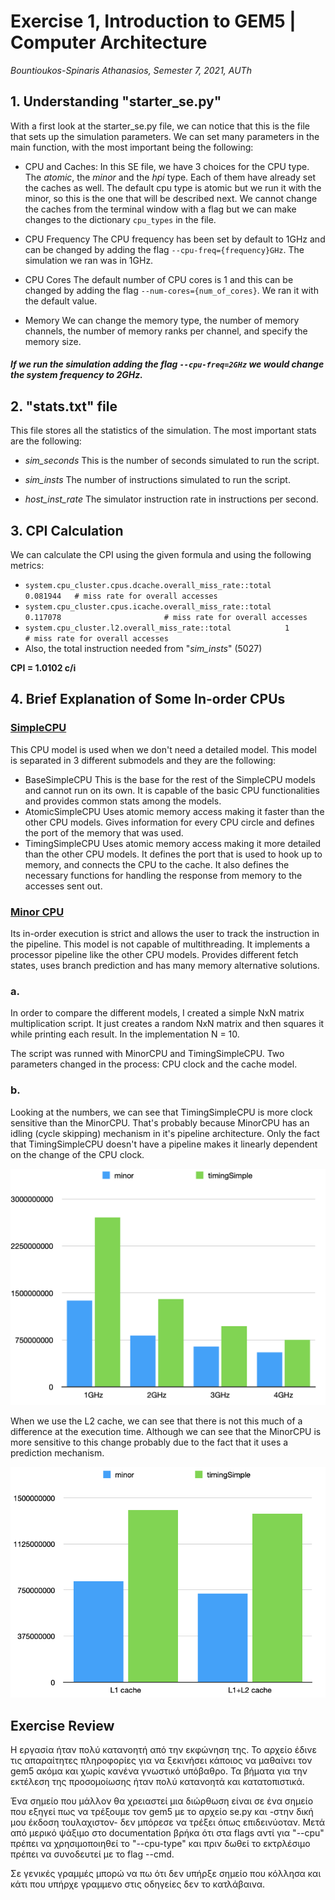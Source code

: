 # Exercise 1, Introduction to GEM5 | Computer Architecture
_Bountioukos-Spinaris Athanasios, Semester 7, 2021, AUTh_

## 1. Understanding "starter_se.py"
With a first look at the starter_se.py file, we can notice that this is the file that sets up the simulation parameters. We can set many parameters in the main function, with the most important being the following:

* CPU and Caches:
In this SE file, we have 3 choices for the CPU type. The _atomic_, the _minor_ and the _hpi_ type. Each of them have already set the caches as well. The default cpu type is atomic but we run it with the minor, so this is the one that will be described next. We cannot change the caches from the terminal window with a flag but we can make changes to the dictionary `cpu_types` in the file.

* CPU Frequency
The CPU frequency has been set by default to 1GHz and can be changed by adding the flag `--cpu-freq={frequency}GHz`. The simulation we ran was in 1GHz.

* CPU Cores
The default number of CPU cores is 1 and this can be changed by adding the flag `--num-cores={num_of_cores}`. We ran it with the default value.

* Memory
We can change the memory type, the number of memory channels, the number of memory ranks per channel, and specify the memory size.

##### If we run the simulation adding the flag `--cpu-freq=2GHz` we would change the system frequency to 2GHz.

## 2. "stats.txt" file
This file stores all the statistics of the simulation. The most important stats are the following:

* _sim_seconds_
This is the number of seconds simulated to run the script.

* _sim_insts_
The number of instructions simulated to run the script.

* _host_inst_rate_
The simulator instruction rate in instructions per second.

## 3. CPI Calculation
We can calculate the CPI using the given formula and using the following metrics:
- `system.cpu_cluster.cpus.dcache.overall_miss_rate::total     0.081944   # miss rate for overall accesses`
- `system.cpu_cluster.cpus.icache.overall_miss_rate::total     0.117078                       # miss rate for overall accesses`
- `system.cpu_cluster.l2.overall_miss_rate::total            1                       # miss rate for overall accesses`
- Also, the total instruction needed from "_sim_insts_" (5027)

**CPI = 1.0102 c/i**

## 4. Brief Explanation of Some In-order CPUs
### [SimpleCPU](https://www.gem5.org/documentation/general_docs/cpu_models/SimpleCPU)
This CPU model is used when we don't need a detailed model. This model is separated in 3 different submodels and they are the following:
- BaseSimpleCPU
This is the base for the rest of the SimpleCPU models and cannot run on its own. It is capable of the basic CPU functionalities and provides common stats among the models.
- AtomicSimpleCPU
Uses atomic memory access making it faster than the other CPU models. Gives information for every CPU circle and defines the port of the memory that was used.
- TimingSimpleCPU
Uses atomic memory access making it more detailed than the other CPU models. It defines the port that is used to hook up to memory, and connects the CPU to the cache. It also defines the necessary functions for handling the response from memory to the accesses sent out.

### [Minor CPU](https://www.gem5.org/documentation/general_docs/cpu_models/minor_cpu)
Its in-order execution is strict and allows the user to track the instruction in the pipeline. This model is not capable of multithreading. It implements a processor pipeline like the other CPU models. Provides different fetch states, uses branch prediction and has many memory alternative solutions.

### a.
In order to compare the different models, I created a simple NxN matrix multiplication script. It just creates a random NxN matrix and then squares it while printing each result. In the implementation N = 10.

The script was runned with MinorCPU and TimingSimpleCPU. Two parameters changed in the process: CPU clock and the cache model.
### b.
Looking at the numbers, we can see that TimingSimpleCPU is more clock sensitive than the MinorCPU. That's probably because MinorCPU has an idling (cycle skipping) mechanism in it's pipeline architecture. Only the fact that TimingSimpleCPU doesn't have a pipeline makes it linearly dependent on the change of the CPU clock.


![image 1](https://github.com/n45os/Advanced-Computer-Architecture-Exercise-1-11-2021/blob/main/GEM5_cpu_times.png)

When we use the L2 cache, we can see that there is not this much of a difference at the execution time. Although we can see that the MinorCPU is more sensitive to this change probably due to the fact that it uses a prediction mechanism. 


![image 2](https://github.com/n45os/Advanced-Computer-Architecture-Exercise-1-11-2021/blob/main/GEM5_L1_L2.png)

## Exercise Review 

Η εργασία ήταν πολύ κατανοητή από την εκφώνηση της. Το αρχείο έδινε τις απαραίτητες πληροφορίες για να ξεκινήσει κάποιος να μαθαίνει τον gem5 ακόμα και χωρίς κανένα γνωστικό υπόβαθρο. Τα βήματα για την εκτέλεση της προσομοίωσης ήταν πολύ κατανοητά και κατατοπιστικά. 

Ένα σημείο που μάλλον θα χρειαστεί μια διώρθωση είναι σε ένα σημείο που εξηγεί πως να τρέξουμε τον gem5 με το αρχείο se.py και -στην δική μου έκδοση τουλαχιστον- δεν μπόρεσε να τρέξει όπως επιδεινύοταν. Μετά από μερικό ψάξιμο στο documentation βρήκα ότι στα flags αντί για "--cpu" πρέπει να χρησιμοποιηθεί το "--cpu-type" και πριν δωθεί το εκτρλέσιμο πρέπει να συνοδευτεί με το flag --cmd. 

Σε γενικές γραμμές μπορώ να πω ότι δεν υπήρξε σημείο που κόλλησα και κάτι που υπήρχε γραμμενο στις οδηγείες δεν το κατλάβαινα. 



